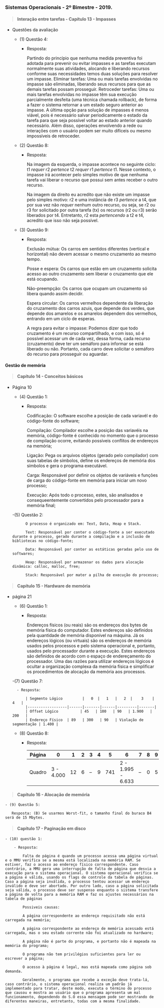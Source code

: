 ### Sistemas Operacionais - 2º Bimestre - 2019.

>#### Interação entre tarefas - Capítulo 13 - Impasses

- Questões da avaliação
    - (1) Questão 4:

        - Resposta:

            Partindo do princípio que nenhuma medida preventiva foi adotada para prevenir ou evitar impasses e as tarefas executam normalmente suas atividades, alocando e liberando recursos conforme suas necessidades temos duas soluções para resolver um impasse. Eliminar tarefas: Uma ou mais tarefas envolvidas no impasse são eliminadas, liberando seus recursos para que as demais tarefas possam prosseguir. Retroceder tarefas: Uma ou mais tarefas envolvidas no impasse têm sua execução parcialmente desfeita (uma técnica chamada rollback), de forma a fazer o sistema retornar a um estado seguro anterior ao impasse. A última opção para solução de impasses é menos viável, pois é necessário salvar periodicamente o estado da tarefa para que seja possível voltar ao estado anterior quando necessário. Além disso, operações envolvendo a rede ou interações com o usuário podem ser muito difíceis ou mesmo impossíveis de retroceder.

    - (2) Questão 8:

        - Resposta: 
        
            Na imagem da esquerda, o impasse acontece no seguinte ciclo: t1 _requer_ r2 _pertence_ t2 _requer_ r1 _pertence_ t1. Nesse contexto, o impasse irá acontecer pelo simples motivo de que nenhuma tarefa vai liberar o recurso que possui sem antes receber o outro recurso.

            Na imagem da direito eu acredito que não existe um impasse pelo simples motivo:
            r2 e uma instância de r3 _pertence_ a t4, que por sua vez não _requer_ nenhum outro recurso, ou seja, se r2 ou r3 for solicitado por outra tarefa (tx) os recursos (r2 ou r3) serão liberados por t4. Entretanto, r2 esta _pertencendo_ a t2 e t4, acredito que isso não seja possível.

    - (3) Questão 9:        
        - Resposta:

            Exclusão mútua: Os carros em sentidos diferentes (vertical e horizontal) não devem acessar o mesmo cruzamento ao mesmo tempo.
            
            Posse e espera: Os carros que estão em um cruzamento solicita acesso ao outro cruzamento sem liberar o cruzamento que ele está ocupando.

            Não-preempção: Os carros que ocupam um cruzamento só libera quando assim decidir.

            Espera circular: Os carros vermelhos dependente da liberação do cruzamento dos carros azuis, que depende dos verdes, que depende dos amarelos e os amarelos dependem dos vermelhos, entrando em um ciclo de esperas.

            A regra para evitar o impasse: Podemos dizer que todo cruzamento é um recurso compartilhado, e com isso, só é possível acessar um de cada vez, dessa forma, cada recurso (cruzamento) deve ter um semáforo para informar se está liberado ou não. Portanto, cada carro deve solicitar o semáforo do recurso para prosseguir ou aguardar.




#### Gestão de memória

>#### Capítulo 14 - Conceitos básicos

- Página 10 
    - (4) Questão 1:

        - Resposta:

            Codificação: O software escolhe a posição de cada variavél e do código-fonte do software;

            Compilação: Compilador escolhe a posição das variavéis na memória, código-fonte é conhecido no momento que o processo de compilação ocorre, evitando possíveis conflitos de endereços na memória;

            Ligação: Pega os arquivos objetos (gerado pelo compilador) com suas tabelas de símbolos, define os endereços de memória dos símbolos e gera o programa executável.
            
            Carga: Responsável por definir os objetos de variáveis e funções de carga do código-fonte em memória para iniciar um novo processo;

            Execução: Após todo o processo, estes, são analisados e consequeentemente convertidos pelo processador para a memória final;

    -(5) Questão 2:

            O processo é organizado em: Text, Data, Heap e Stack.

            Text: Responsável por conter o código-fonte a ser executado durante o processo, gerado durante a compilação e a inclusão de bibliotecas no código-fonte;

            Data: Responsável por conter as estáticas geradas pelo uso de softwares;

            Heap: Responsável por armazenar os dados para alocação dinâmica: calloc, malloc, free;

            Stack: Responsável por mater a pilha de execução do processo;



>#### Capítulo 15 - Hardware de memória
- página 21
    - (6) Questão 1:

        - Resposta: 

            Endereços físicos (ou reais) são os endereços dos bytes de memória física do computador. Estes endereços são definidos pela quantidade de memória disponível na máquina. Já os endereços lógicos (ou virtuais) são os endereços de memória usados pelos processos e pelo sistema operacional e, portanto, usados pelo processador durante a execução. Estes endereços são definidos de acordo com o espaço de endereçamento do processador. Uma das razões para utilizar endereços lógicos é ocultar a organização complexa da memória física e simplificar os procedimentos de alocação da memória aos processos.

    -(7) Questão 7:

        - Resposta:

            | Segmento Lógico         |   0  |   1   |   2  |    3    |   4   |
            |------------------|------|-------|------|---------|-------| 
            | Offset Lógico          | 45   | 100   | 90   | 1.900   | 200   |
            | Endereço Físico  | 89   | 300   | 90   | Violação de segmentação | 1.400 |

    - (8) Questão 8:

        - Resposta:

            | Página | 0         | 1 | 2 | 3 | 4 | 5   | 6                 | 7  | 8  | 9  | 10 | 11    | 12 | 13 | 14  | 15 |
            |--------|-----------|---|---|---|---|-----|-------------------|----|----|----|----|-------|----|----|-----|----|
            | Quadro | 3 - 4.000 | 12| 6 | – | 9 | 741 | 2 - 1.995 - 6.633 | –  | 0  | 5  | –  | 1.995 | –  | 7  | 414 | 1  |




>#### Capítulo 16 - Alocação de memória

    - (9) Questão 5:

       Resposta: (B) Se usarmos Worst-fit, o tamanho final do buraco B4 será de 15 Mbytes.




>#### Capítulo 17 - Paginação em disco

    - (10) questão 1:
        
        - Resposta: 
        
            Falta de página é quando um processo acessa uma página virtual e o MMU verifica se a mesma está localizada na memória RAM. Se estiver, faz o acesso ao endereço físico correspondente. Caso contrário, a MMU gera uma interrupção de falta de página que desvia a execução para o sistema operacional. O sistema operacional verifica se a página é válida, usando os flags de controle da tabela de páginas. Caso a página seja inválida, o processo tentou acessar um endereço inválido e deve ser abortado. Por outro lado, caso a página solicitada seja válida, o processo deve ser suspenso enquanto o sistema transfere a página de volta para a memória RAM e faz os ajustes necessários na tabela de páginas

            Possiveis causas:
            
            A página correspondente ao endereço requisitado não está carregada na memória;

            A página correspondente ao endereço de memória acessado está carregada, mas o seu estado corrente não foi atualizado no hardware;

            A página não é parte do programa, e portanto não é mapeada na memória do programa;

            O programa não tem privilégios suficientes para ler ou escrever a página;

            O acesso à página é legal, mas está mapeada como página sob demanda.
            
            Geralmente, o programa que recebe a exceção deve trata-lá, caso contrário, o sistema operacional realiza um padrão já implementado para tratar, deste modo, executa o término do processo que causou e mostra ao usuário que o programa apresenta um mal funcionamento, dependendo do S.O essa mensagem pode ser mostrando de diferentes maneiras, entretanto, todas com a mesma finalidade.



